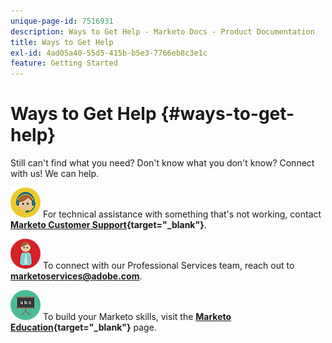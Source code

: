 ```yaml
---
unique-page-id: 7516931
description: Ways to Get Help - Marketo Docs - Product Documentation
title: Ways to Get Help
exl-id: 4ad05a40-55d5-415b-b5e3-7766eb8c3e1c
feature: Getting Started
---
```

# Ways to Get Help {#ways-to-get-help}

Still can't find what you need? Don't know what you don't know? Connect with us! We can help.

![--](assets/seo-29.png) For technical assistance with something that's not working, contact **[Marketo Customer Support](https://nation.marketo.com/t5/Support/ct-p/Support){target="_blank"}**.

![--](assets/seo-30.png) To connect with our Professional Services team, reach out to **[marketoservices@adobe.com](mailto:marketoservices@adobe.com)**.

![--](assets/education-science-08.png) To build your Marketo skills, visit the **[Marketo Education](https://www.marketo.com/education/){target="_blank"}** page.
